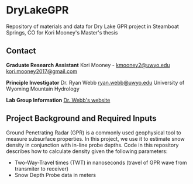 # DryLakeGPR
Repository of materials and data for Dry Lake GPR project in Steamboat Springs, CO for Kori Mooney's Master's thesis

## Contact
**Graduate Research Assistant** Kori Mooney - kmooney2@uwyo.edu kori.mooney2017@gmail.com

**Principle Investigator** Dr. Ryan Webb ryan.webb@uwyo.edu 
University of Wyoming Mountain Hydrology 

**Lab Group Information** [Dr. Webb's website](https://webbhydrology.weebly.com)

## Project Background and Required Inputs
Ground Penetrating Radar (GPR) is a commonly used geophysical tool to measure subsurface properties. In this project, we use it to estimate snow density in conjunction with in-line probe depths. Code in this repository describes how to calculate density given the following parameters:
+ Two-Way-Travel times (TWT) in nanoseconds (travel of GPR wave from transmiter to receiver)
+ Snow Depth Probe data in meters
